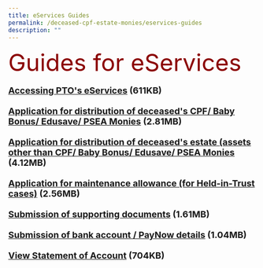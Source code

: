 ```yaml
---
title: eServices Guides
permalink: /deceased-cpf-estate-monies/eservices-guides
description: ""
---
```

<font size="8" color="DarkRed">Guides for eServices</font><br><br> <font size="4"><b><a href = "/files/PTO_E-Service_User_Guide-Access.pdf" target = "\blank">Accessing PTO's eServices</a> (611KB)<br><br> <a href = "/files/PTO_E-Service_UserGuide-CPF.pdf" target = "\blank">Application for distribution of deceased's CPF/ Baby Bonus/ Edusave/ PSEA Monies</a> (2.81MB)<br><br> <a href = "/files/PTO_E-Service_User_Guide-Estate.pdf" target = "\blank">Application for distribution of deceased's estate (assets other than CPF/ Baby Bonus/ Edusave/ PSEA Monies</a> (4.12MB)<br><br> <a href = "/files/PTO_E-Service_User_Guide-Maintenance.pdf" target = "\blank">Application for maintenance allowance (for Held-in-Trust cases)</a> (2.56MB)<br><br> <a href = "/files/PTO\PTO_E-Service_User_Guide-SubmitDocs.pdf" target = "\blank">Submission of supporting documents</a> (1.61MB)<br><br> <a href = "/files/Guide-SubmissionOfBankDocs.pdf" target = "\_blank">Submission of bank account / PayNow details</a> (1.04MB)<br><br> <a href = "/files/StatementofAccount.pdf" target = "\_blank">View Statement of Account</a> (704KB)<br><br>